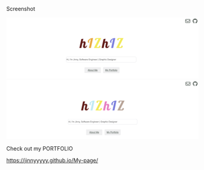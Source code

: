 Screenshot

![home](images/website.jpg)
![main](images/mainpage.jpg)



Check out my PORTFOLIO 

https://jinnyyyyy.github.io/My-page/